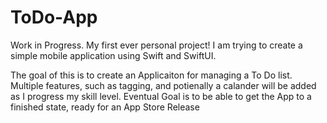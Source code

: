 # ToDo-App
Work in Progress. My first ever personal project! I am trying to create a simple mobile application using Swift and SwiftUI. 

The goal of this is to create an Applicaiton for managing a To Do list. Multiple features, such as tagging, and potienally a calander will be added as I progress my skill level. Eventual Goal is to be able to get the App to a finished state, ready for an App Store Release